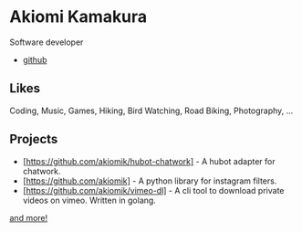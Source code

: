 # Akiomi Kamakura

Software developer

- [github](https://github.com/akiomik)

## Likes

Coding, Music, Games, Hiking, Bird Watching, Road Biking, Photography, ...

## Projects

- [https://github.com/akiomik/hubot-chatwork] - A hubot adapter for chatwork.
- [https://github.com/akiomik] - A python library for instagram filters.
- [https://github.com/akiomik/vimeo-dl] - A cli tool to download private videos on vimeo. Written in golang.

[and more!](https://github.com/akiomik?tab=repositories)
